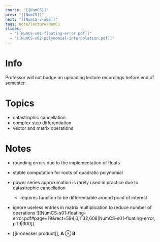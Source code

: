 ```yaml
---
course: "[[NumCS]]"
prev: "[[NumCS]]"
next: "[[NumCS-v-w02]]"
tags: note/lecture/NumCS
slides:
  - "[[NumCS-s01-floating-error.pdf]]"
  - "[[NumCS-s02-polynomial-interpolation.pdf]]"
---
```



# Info
Professor will not budge on uploading lecture recordings before end of semester.


# Topics
- catastrophic cancellation
- complex step differentiation
- vector and matrix operations


# Notes
- rounding errors due to the implementation of floats
- stable computation for roots of quadratic polynomial
- power series approximation is rarely used in practice due to catastrophic cancellation
	- requires function to be differentiable around point of interest

- ignore useless entries in matrix multiplication to reduce number of operations
![[NumCS-s01-floating-error.pdf#page=19&rect=594,0,1132,608|NumCS-s01-floating-error, p.19|300]]
- [[kronecker product]], $\mathbf{A} \otimes \mathbf{B}$